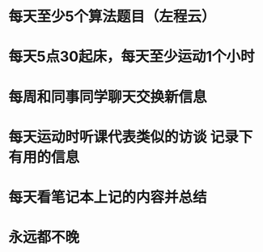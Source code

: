 # 每天至少5个算法题目（左程云）

# 每天5点30起床，每天至少运动1个小时

# 每周和同事同学聊天交换新信息 

# 每天运动时听课代表类似的访谈 记录下有用的信息

# 每天看笔记本上记的内容并总结

# 永远都不晚

